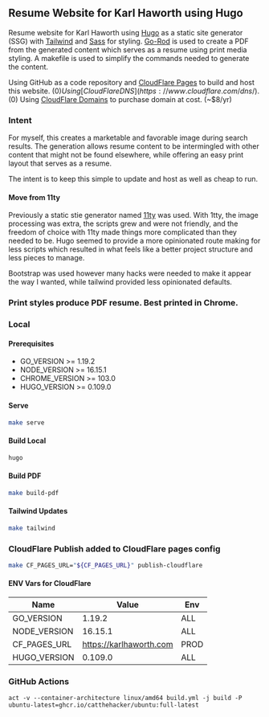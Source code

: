 ## Resume Website for Karl Haworth using Hugo

Resume website for Karl Haworth using [Hugo](http://gohugo.io) as a static site generator (SSG) with [Tailwind](http://tailwindcss.com) and [Sass](https://sass-lang.com) for styling. [Go-Rod](http://go-rod.github.io) is used to create a PDF from the generated content which serves as a resume using print media styling. A makefile is used to simplify the commands needed to generate the content.

Using GitHub as a code repository and [CloudFlare Pages](https://pages.cloudflare.com) to build and host this website. ($0)
Using [CloudFlare DNS](https://www.cloudflare.com/dns/). ($0)
Using [CloudFlare Domains](https://www.cloudflare.com/products/registrar/) to purchase domain at cost. (~$8/yr)

### Intent

For myself, this creates a marketable and favorable image during search results. The generation allows resume content to be intermingled with other content that might not be found elsewhere, while offering an easy print layout that serves as a resume.

The intent is to keep this simple to update and host as well as cheap to run.

#### Move from 11ty

Previously a static stie generator named [11ty](https://www.11ty.dev) was used. With 1tty, the image processing was extra, the scripts grew and were not friendly, and the freedom of choice with 11ty made things more complicated than they needed to be. Hugo seemed to provide a more opinionated route making for less scripts which resulted in what feels like a better project structure and less pieces to manage.

Bootstrap was used however many hacks were needed to make it appear the way I wanted, while tailwind provided less opinionated defaults.

### Print styles produce PDF resume. Best printed in Chrome.

### Local

#### Prerequisites

- GO_VERSION >= 1.19.2
- NODE_VERSION >= 16.15.1
- CHROME_VERSION >= 103.0
- HUGO_VERSION >= 0.109.0

#### Serve

```bash
make serve
```

#### Build Local

```bash
hugo
```

#### Build PDF

```bash
make build-pdf
```

#### Tailwind Updates

```bash
make tailwind
```

### CloudFlare Publish added to CloudFlare pages config

```bash
make CF_PAGES_URL="${CF_PAGES_URL}" publish-cloudflare
```

#### ENV Vars for CloudFlare

|Name|Value|Env|
|---|---|---|
|GO_VERSION|1.19.2|ALL|
|NODE_VERSION|16.15.1|ALL|
|CF_PAGES_URL|https://karlhaworth.com|PROD|
|HUGO_VERSION|0.109.0|ALL|

### GitHub Actions

```
act -v --container-architecture linux/amd64 build.yml -j build -P ubuntu-latest=ghcr.io/catthehacker/ubuntu:full-latest
```
